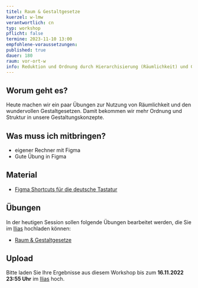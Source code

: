 ```yaml
---
titel: Raum & Gestaltgesetze
kuerzel: w-lmw
verantwortlich: cn
typ: workshop
pflicht: false
termine: 2023-11-10 13:00
empfohlene-voraussetzungen:
published: true
dauer: 180
raum: vor-ort-w
info: Reduktion und Ordnung durch Hierarchisierung (Räumlichkeit) und Gestaltgesetze
---
```


## Worum geht es?

Heute machen wir ein paar Übungen zur Nutzung von Räumlichkeit und den wundervollen Gestaltgesetzen. Damit bekommen wir mehr Ordnung und Struktur in unsere Gestaltungskonzepte.

## Was muss ich mitbringen?

-   eigener Rechner mit Figma
-   Gute Übung in Figma

## Material

-   [Figma Shortcuts für die deutsche Tastatur](<https://www.figma.com/proto/q2OVHiUu6hdDiOZLzDmUL9/Shortcuts-(International)?scaling=contain&node-id=9%3A146>)

## Übungen

In der heutigen Session sollen folgende Übungen bearbeitet werden, die Sie im [Ilias](https://ilias.th-koeln.de/ilias.php?baseClass=ilExerciseHandlerGUI&ref_id=2527599&cmd=showOverview) hochladen können:

-   [Raum & Gestaltgesetze](/mi-bachelor-screendesign/assignments/basics-raeumlichkeit-gestaltgesetze/)

## Upload

Bitte laden Sie Ihre Ergebnisse aus diesem Workshop bis zum **16.11.2022 23:55 Uhr** im [Ilias](https://ilias.th-koeln.de/ilias.php?baseClass=ilExerciseHandlerGUI&ref_id=2527599&cmd=showOverview) hoch.

<!--
## Sie haben keinen Rechner?
Kein Problem, denn wir haben welche. Allerdings nur Macs. Uuuuuhh. Wenn Sie einen brauchen, bitte rechtzeitig an Volker Schaefer wenden. Unsere Rechner können nur für die Workshops und Trainings ausgeliehen werden. Im MI Pool stehen aber immer Rechner für Sie bereit.
-->
